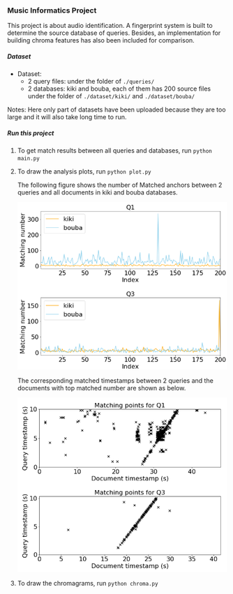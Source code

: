 ### Music Informatics Project
This project is about audio identification. A fingerprint system is built to determine the source database of queries. Besides, an implementation for building chroma features has also been included for comparison.
##### Dataset
- Dataset: 
  - 2 query files: under the folder of `./queries/`
  - 2 databases: kiki and bouba, each of them has 200 source files under the folder of `./dataset/kiki/` and `./dataset/bouba/`

Notes: Here only part of datasets have been uploaded because they are too large and it will also take long time to run.

##### Run this project
1. To get match results between all queries and databases, run `python main.py`
2. To draw the analysis plots, run `python plot.py`

   The following figure shows the number of Matched anchors between 2 queries and all documents in kiki and bouba databases.
   
   ![matched results](./graphs/match_result.png)
   
   The corresponding matched timestamps between 2 queries and the documents with top matched number are shown as below.
   
   ![matched points](./graphs/matched_points.png)
   
3. To draw the chromagrams, run `python chroma.py`
